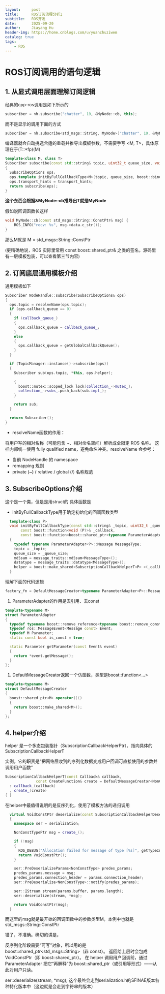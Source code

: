 ```yaml
---
layout:     post
title:      ROS订阅流程分析1
subtitle:   ROS开发
date:       2025-09-20
author:     Jiayang Hu
header-img: https://home.cnblogs.com/u/yuanchuziwen
catalog: true
tags:
    - ROS
---
```



# ROS订阅调用的语句逻辑

## 1. 从显式调用层面理解订阅逻辑
   
经典的cpp-ros调用是如下所示的
```cpp
subscriber = nh.subscribe("chatter", 10, &MyNode::cb, this);
```

而不是显示的调用下面的方式
```cpp
subscriber = nh.subscribe<std_msgs::String, MyNode>("chatter", 10, &MyNode::cb, this);
```

编译器就会自动挑选合适的重载并推导出模板参数，不需要手写 <M, T>，具体原理在于(T::*fp)(M)

```cpp
template<class M, class T>
Subscriber subscribe(const std::string& topic, uint32_t queue_size, void(T::*fp)(M), T* obj, const TransportHints& transport_hints = TransportHints())
{
  SubscribeOptions ops;
  ops.template initByFullCallbackType<M>(topic, queue_size, boost::bind(fp, obj, boost::placeholders::_1));
  ops.transport_hints = transport_hints;
  return subscribe(ops);
}
```

**这个东西会根据&MyNode::cb推导出T就是MyNode**

假如说回调函数长这样

```cpp
void MyNode::cb(const std_msgs::String::ConstPtr& msg) {
    ROS_INFO("recv: %s", msg->data.c_str());
}
```
那么M就是 M = std_msgs::String::ConstPtr

(更精确地说，ROS 实际里常用 const boost::shared_ptr<const std_msgs::String>& 之类的签名，源码里有一层模板包装，可以查看第三节内容)

## 2. 订阅底层通用模板介绍

通用模板如下

```cpp
Subscriber NodeHandle::subscribe(SubscribeOptions& ops)
{
  ops.topic = resolveName(ops.topic);
  if (ops.callback_queue == 0)
  {
    if (callback_queue_)
    {
      ops.callback_queue = callback_queue_;
    }
    else
    {
      ops.callback_queue = getGlobalCallbackQueue();
    }
  }

  if (TopicManager::instance()->subscribe(ops))
  {
    Subscriber sub(ops.topic, *this, ops.helper);

    {
      boost::mutex::scoped_lock lock(collection_->mutex_);
      collection_->subs_.push_back(sub.impl_);
    }

    return sub;
  }

  return Subscriber();
}

```

- resolveName函数的作用：

将用户写的相对名称（可能包含 ~、相对命名空间）解析成全限定 ROS 名称。
这样内部统一使用 fully qualified name，避免命名冲突。resolveName 会参考：

- 当前 NodeHandle 的 namespace
- remapping 规则
- private (~) / relative / global (/) 名称规范


## 3. SubscribeOptions介绍
这个是一个类，但是是用struct的
具体函数是

- initByFullCallbackType用于确定初始化的回调函数类型
  
```cpp
  template<class P>
  void initByFullCallbackType(const std::string& _topic, uint32_t _queue_size,
       const boost::function<void (P)>& _callback,
       const boost::function<boost::shared_ptr<typename ParameterAdapter<P>::Message>(void)>& factory_fn = DefaultMessageCreator<typename ParameterAdapter<P>::Message>())
  {
    typedef typename ParameterAdapter<P>::Message MessageType;
    topic = _topic;
    queue_size = _queue_size;
    md5sum = message_traits::md5sum<MessageType>();
    datatype = message_traits::datatype<MessageType>();
    helper = boost::make_shared<SubscriptionCallbackHelperT<P> >(_callback, factory_fn);
  }
```

理解下面的代码逻辑
```cpp
factory_fn = DefaultMessageCreator<typename ParameterAdapter<P>::Message>
```

1. ParameterAdapter的作用是去引用、去const

```cpp
template<typename M>
struct ParameterAdapter
{
  typedef typename boost::remove_reference<typename boost::remove_const<M>::type>::type Message;
  typedef ros::MessageEvent<Message const> Event;
  typedef M Parameter;
  static const bool is_const = true;

  static Parameter getParameter(const Event& event)
  {
    return *event.getMessage();
  }
};
```

1. DefaultMessageCreator返回一个仿函数，类型是boost::function<...>

```cpp
template<typename M>
struct DefaultMessageCreator
{
  boost::shared_ptr<M> operator()()
  {
    return boost::make_shared<M>();
  }
};
```

## 4. helper介绍

helper 是一个多态包装指针（SubscriptionCallbackHelperPtr），指向具体的 SubscriptionCallbackHelperT<P> 实例。它的职责是“把网络层收到的序列化数据变成用户回调可直接使用的参数并调用用户函数”

```cpp
SubscriptionCallbackHelperT(const Callback& callback, 
		      const CreateFunction& create = DefaultMessageCreator<NonConstType>())
  : callback_(callback)
  , create_(create)
{ }
```

在helper中最值得说明的是反序列化，使用了模板方法的递归调用
```cpp
  virtual VoidConstPtr deserialize(const SubscriptionCallbackHelperDeserializeParams& params)
  {
    namespace ser = serialization;

    NonConstTypePtr msg = create_();

    if (!msg)
    {
      ROS_DEBUG("Allocation failed for message of type [%s]", getTypeInfo().name());
      return VoidConstPtr();
    }

    ser::PreDeserializeParams<NonConstType> predes_params;
    predes_params.message = msg;
    predes_params.connection_header = params.connection_header;
    ser::PreDeserialize<NonConstType>::notify(predes_params);

    ser::IStream stream(params.buffer, params.length);
    ser::deserialize(stream, *msg);

    return VoidConstPtr(msg);
  }
```

而这里的msg就是最开始的回调函数中的参数类型M，本例中也就是std_msgs::String::ConstPtr

错了，不准确。确切的讲是，

反序列化阶段需要“可写”对象，所以用的是 boost::shared_ptr<std_msgs::String>（非 const）。
返回给上层时会包成 VoidConstPtr（即 boost::shared_ptr<void const>）。
在 helper 调用用户回调前，通过 ParameterAdapter 把它“再解释”为 boost::shared_ptr<const std_msgs::String>（或引用等形式）——从此对用户只读。


ser::deserialize(stream, *msg);
这个最终会走到serialization.h的SFINAE版本各种特化版本中（这边就是会走到字符串的版本）